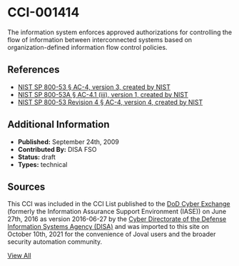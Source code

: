 # CCI-001414

The information system enforces approved authorizations for controlling the flow of information between interconnected systems based on organization-defined information flow control policies.

## References ##

* [NIST SP 800-53 § AC-4, version 3, created by NIST](http://csrc.nist.gov/publications/PubsSPs.html)
* [NIST SP 800-53A § AC-4.1 (iii), version 1, created by NIST](http://csrc.nist.gov/publications/PubsSPs.html)
* [NIST SP 800-53 Revision 4 § AC-4, version 4, created by NIST](http://csrc.nist.gov/publications/PubsSPs.html)


## Additional Information ##

* **Published:** September 24th, 2009
* **Contributed By:** DISA FSO
* **Status:** draft
* **Types:** technical

## Sources ##

This CCI was included in the CCI List published to the [DoD Cyber Exchange](https://public.cyber.mil/stigs/cci/)
(formerly the Information Assurance Support Environment (IASE)) on June 27th, 2016 as version
2016-06-27 by the [Cyber Directorate of the Defense Information Systems Agency (DISA)](https://public.cyber.mil/about-cyber/)
and was imported to this site on October 10th, 2021 for the convenience of Joval users and the broader
security automation community.

[View All](../README.md)

